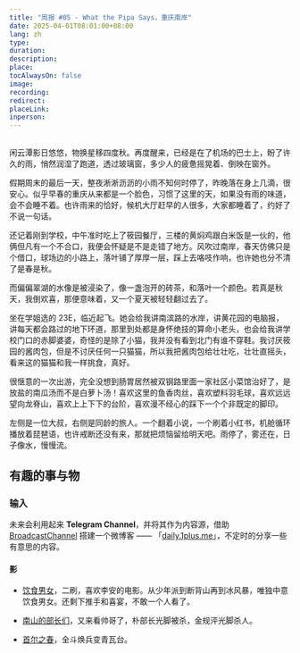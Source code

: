 ```yaml
---
title: "周报 #05 - What the Pipa Says，重庆南岸"
date: 2025-04-01T08:01:00+08:00
lang: zh
type:
duration:
description:
place:
tocAlwaysOn: false
image:
recording:
redirect:
placeLink:
inperson:
---
```


##

闲云潭影日悠悠，物换星移四度秋。再度醒来，已经是在了机场的巴士上，盼了许久的雨，悄然润湿了跑道，透过玻璃窗，多少人的疲惫摇晃着、倒映在窗外。

假期周末的最后一天，整夜淅淅沥沥的小雨不知何时停了，昨晚落在身上几滴，很安心。似乎早春的重庆从来都是一个脸色，习惯了这里的天，如果没有雨的味道，会不会睡不着。也许雨来的恰好，候机大厅赶早的人很多，大家都睡着了，约好了不说一句话。

还记着刚到学校，中午准时吃上了筱园餐厅，三楼的黄焖鸡跟白米饭是一伙的，他俩但凡有一个不合口，我便会怀疑是不是走错了地方。风吹过南岸，春天仿佛只是个借口，球场边的小路上，落叶铺了厚厚一层，踩上去咯吱作响，也许她也分不清了是春是秋。

而偏偏翠湖的水像是被浸染了，像一盏泡开的砖茶，和落叶一个颜色。若真是秋天，我倒欢喜，那便意味着，又一个夏天被轻轻翻过去了。

坐在学姐选的 23E，临近起飞。她会给我讲南滨路的水岸，讲黄花园的电脑报，讲每天都会路过的地下环道，那里到处都是身怀绝技的算命小老头，也会给我讲学校门口的赤脚婆婆，奇怪的是除了小猫，我并没有看到北门有谁不穿鞋。我讨厌筱园的酱肉包，但是不讨厌任何一只猫猫，所以我把酱肉包给壮壮吃，壮壮直摇头，看来这的猫猫和我一样挑食，真好。

很惬意的一次出游，完全没想到肠胃居然被双钢路里面一家社区小菜馆治好了，是放盐的南瓜汤而不是白萝卜汤！喜欢这里的鱼香肉丝，喜欢塑料羽毛球，喜欢远远望向龙脊山，喜欢上上下下的台阶，喜欢漫不经心的踩下一个个非既定的脚印。

左侧是一位大叔，右侧是同龄的旅人。一个翻着小说，一个刷着小红书，机舱循环播放着琵琶语，也许戒断还没有来，那就把烦恼留给明天吧。雨停了，雾还在，日子像水，慢慢流。

## 有趣的事与物

### 输入

未来会利用起来 **Telegram Channel**，并将其作为内容源，借助 [BroadcastChannel](https://github.com/ccbikai/BroadcastChannel?tab=readme-ov-file) 搭建一个微博客 —— 「[daily.1plus.me](https://daily.1plus.me/)」，不定时的分享一些有意思的内容。

#### 影

- [饮食男女](https://movie.douban.com/subject/1291818/)，二刷，喜欢李安的电影。从少年派到断背山再到冰风暴，唯独中意饮食男女。还剩下推手和喜宴，不敢一个人看了。

- [南山的部长们](https://movie.douban.com/subject/30241298/)，又来看帅哥了，朴部长光脚被杀，金规泙光脚杀人。

- [首尔之春](https://movie.douban.com/subject/35712804/)，全斗焕兵变青瓦台。

<!--

#### 短

-

#### 文

-
-->
